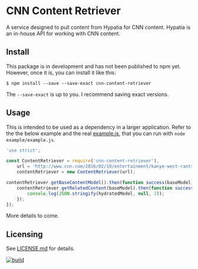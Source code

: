 # CNN Content Retriever

A service designed to pull content from Hypatia for CNN content.  Hypatia is
an in-house API for working with CNN content.


## Install
This package is in development and has not been published to npm yet.  However,
once it is, you can install it like this:

```shell
$ npm install --save --save-exact cnn-content-retriever
```

The `--save-exact` is up to you.  I recommend saving exact versions.


## Usage

This is intended to be used as a dependency in a larger application.  Refer to
the the below example and the real [example.js](./example/example.js), that you
can run with `node example/example.js`.

```javascript
'use strict';

const ContentRetriever = require('cnn-content-retriever'),
    url = 'http://www.cnn.com/2016/02/18/entertainment/kanye-west-rants-feat/index.html',
    contentRetriever = new ContentRetriever(url);

contentRetriever.getBaseContentModel().then(function success(baseModel) {
    contentRetriever.getRelatedContent(baseModel).then(function success(hydratedModel) {
        console.log(JSON.stringify(hydratedModel, null, 2));
    });
});
```

More details to come.


## Licensing

See [LICENSE.md](./LICENSE.md) for details.



[![build](https://img.shields.io/travis/cnnlabs/cnn-content-retriever/master.svg?style=flat-square)](https://travis-ci.org/cnnlabs/cnn-content-retriever)
